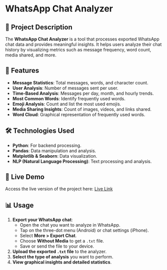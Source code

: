 # WhatsApp Chat Analyzer

## 📌 Project Description
The **WhatsApp Chat Analyzer** is a tool that processes exported WhatsApp chat data and provides meaningful insights. It helps users analyze their chat history by visualizing metrics such as message frequency, word count, media shared, and more.

## 🚀 Features
- **Message Statistics**: Total messages, words, and character count.
- **User Analysis**: Number of messages sent per user.
- **Time-Based Analysis**: Messages per day, month, and hourly trends.
- **Most Common Words**: Identify frequently used words.
- **Emoji Analysis**: Count and list the most used emojis.
- **Media Sharing Insights**: Count of images, videos, and links shared.
- **Word Cloud**: Graphical representation of frequently used words.

## 🛠️ Technologies Used
- **Python**: For backend processing.
- **Pandas**: Data manipulation and analysis.
- **Matplotlib & Seaborn**: Data visualization.
- **NLP (Natural Language Processing)**: Text processing and analysis.

## 🔗 Live Demo
Access the live version of the project here: [Live Link](https://whatsapp-chat-analyzer-2-ntxa.onrender.com)

## 📊 Usage
1. **Export your WhatsApp chat**:
   - Open the chat you want to analyze in WhatsApp.
   - Tap on the three-dot menu (Android) or chat settings (iPhone).
   - Select **More > Export Chat**.
   - Choose **Without Media** to get a `.txt` file.
   - Save or send the file to your device.
2. **Upload the exported `.txt` file** to the analyzer.
3. **Select the type of analysis** you want to perform.
4. **View graphical insights and detailed statistics**.

